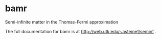 bamr
====

Semi-infinite matter in the Thomas-Fermi approximation

The full documentation for bamr is at http://web.utk.edu/~asteine1/seminf .

